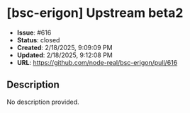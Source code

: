 # [bsc-erigon] Upstream beta2

- **Issue**: #616
- **Status**: closed
- **Created**: 2/18/2025, 9:09:09 PM
- **Updated**: 2/18/2025, 9:12:08 PM
- **URL**: https://github.com/node-real/bsc-erigon/pull/616

## Description

No description provided.

